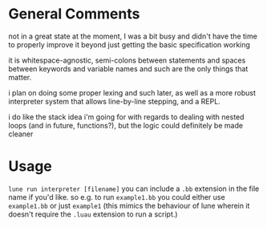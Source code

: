 # General Comments

not in a great state at the moment, I was a bit busy and didn't have the time to properly improve it beyond just getting the basic specification working

it is whitespace-agnostic, semi-colons between statements and spaces between keywords and variable names and such are the only things that matter.

i plan on doing some proper lexing and such later, as well as a more robust interpreter system that allows line-by-line stepping, and a REPL.

i do like the stack idea i'm going for with regards to dealing with nested loops (and in future, functions?), but the logic could definitely be made cleaner

# Usage

`lune run interpreter [filename]` you can include a `.bb` extension in the file name if you'd like. so e.g. to run `example1.bb` you could either use `example1.bb` or just `example1` (this mimics the behaviour of lune wherein it doesn't require the `.luau` extension to run a script.)
